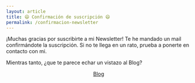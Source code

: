 ```yaml
---
layout: article
title: 😄 Confirmación de suscripción 😄
permalink: /confirmacion-newsletter
---
```


¡Muchas gracias por suscribirte a mi Newsletter! Te he mandado un mail confirmándote la suscripción. Si no te llega en un rato, prueba a ponerte en contacto con mi.

Mientras tanto, ¿que te parece echar un vistazo al Blog?

<center>

<a class="button button--primary button--rounded button--xl" href="/blog">Blog</a>

</center>